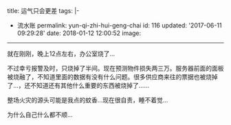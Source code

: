 title: 运气只会更差
tags: |-

  - 流水账
permalink: yun-qi-zhi-hui-geng-chai
id: 116
updated: '2017-06-11 09:29:28'
date: 2018-01-12 12:00:52
image:
---

就在刚刚，晚上12点左右，办公室烧了…

不过幸亏报警及时，只烧掉了半间。现在预测物件损失两三万。服务器前面的面板被烧融了，不知道里面的数据有没有什么问题。很多供应商来往的票据也被烧掉了…，还不知道还有其他什么重要的东西被烧掉了……

整场火灾的源头可能是我点的蚊香…现在很自责，睡不着觉…

为什么自己什么都不顺…